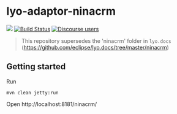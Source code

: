 # lyo-adaptor-ninacrm

[![](https://img.shields.io/badge/project-Eclipse%20Lyo-blue?color=418eeb)](https://github.com/eclipse/lyo)
[![Build Status](https://semaphoreci.com/api/v1/berezovskyi/lyo-adaptor-ninacrm/branches/master/badge.svg)](https://semaphoreci.com/berezovskyi/lyo-adaptor-ninacrm)
[![Discourse users](https://img.shields.io/discourse/users?color=28bd84&server=https%3A%2F%2Fforum.open-services.net%2F)](https://forum.open-services.net/)

> This repository supersedes the 'ninacrm' folder in `lyo.docs` (https://github.com/eclipse/lyo.docs/tree/master/ninacrm)

## Getting started

Run

```
mvn clean jetty:run
```

Open http://localhost:8181/ninacrm/